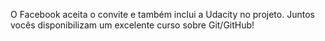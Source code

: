 O Facebook aceita o convite e também inclui a Udacity no projeto.
Juntos vocês disponibilizam um excelente curso sobre Git/GitHub!